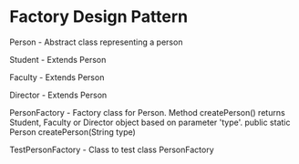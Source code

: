 # Factory Design Pattern

Person - Abstract class representing a person

Student - Extends Person

Faculty - Extends Person

Director - Extends Person

PersonFactory - Factory class for Person. Method createPerson() returns Student, Faculty or Director object based on parameter 'type'.
				public static Person createPerson(String type)

TestPersonFactory - Class to test class PersonFactory